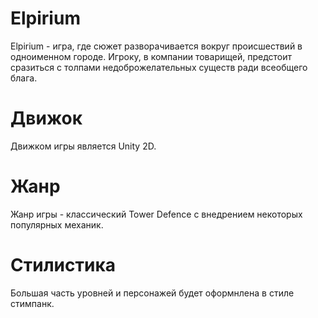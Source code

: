 # Elpirium
Elpirium - игра, где сюжет разворачивается вокруг происшествий в одноименном городе. Игроку, в компании товарищей, предстоит сразиться с толпами недоброжелательных существ ради всеобщего блага. 
# Движок
Движком игры является Unity 2D.
# Жанр
Жанр игры - классический Tower Defence с внедрением некоторых популярных механик.
# Стилистика
Большая часть уровней и персонажей будет оформнлена в стиле стимпанк.
